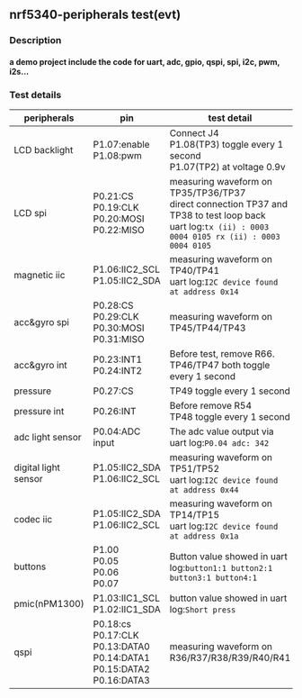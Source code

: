 ## nrf5340-peripherals test(evt)

### Description
#### a demo project include the code for uart, adc, gpio, qspi, spi, i2c, pwm, i2s...

### Test details
|peripherals|pin|test detail|
|-|-|-|
|LCD backlight|P1.07:enable<br>P1.08:pwm|Connect J4<br>P1.08(TP3) toggle every 1 second<br>P1.07(TP2) at voltage 0.9v|
|LCD spi|P0.21:CS<br>P0.19:CLK<br>P0.20:MOSI<br>P0.22:MISO|measuring waveform on TP35/TP36/TP37<br>direct connection TP37 and TP38 to test loop back<br> uart log:`tx (ii) : 0003 0004 0105 rx (ii) : 0003 0004 0105`|
|magnetic iic|P1.06:IIC2_SCL<BR>P1.05:IIC2_SDA|measuring waveform on TP40/TP41<BR>uart log:`I2C device found at address 0x14`|
|acc&gyro spi|P0.28:CS<BR>P0.29:CLK<BR>P0.30:MOSI<BR>P0.31:MISO|measuring waveform on TP45/TP44/TP43|
|acc&gyro int|P0.23:INT1<BR>P0.24:INT2|Before test, remove R66.<br>TP46/TP47 both toggle every 1 second|
|pressure|P0.27:CS|TP49 toggle every 1 second|
|pressure int|P0.26:INT|Before remove R54<br>TP48 toggle every 1 second|
|adc light sensor|P0.04:ADC input|The adc value output via uart log:`P0.04 adc: 342`|
|digital light sensor|P1.05:IIC2_SDA<BR>P1.06:IIC2_SCL|measuring waveform on TP51/TP52<BR>uart log:`I2C device found at address 0x44`|
|codec iic|P1.05:IIC2_SDA<BR>P1.06:IIC2_SCL|measuring waveform on TP14/TP15<BR>uart log:`I2C device found at address 0x1a`|
|buttons|P1.00<br>P0.05<br>P0.06<br>P0.07|Button value showed in uart log:`button1:1 button2:1 button3:1 button4:1`|
|pmic(nPM1300)|P1.03:IIC1_SCL<BR>P1.02:IIC1_SDA|button value showed in uart log:`Short press`|
|qspi|P0.18:cs<br>P0.17:CLK<BR>P0.13:DATA0<BR>P0.14:DATA1<BR>P0.15:DATA2<BR>P0.16:DATA3|measuring waveform on R36/R37/R38/R39/R40/R41|


